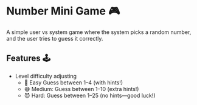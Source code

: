 # Number Mini Game 🎮
A simple user vs system game where the system picks a random number, and the user tries to guess it correctly.

## Features 🕹️
* Level difficulty adjusting
    - 👼 Easy Guess between 1–4 (with hints!)
    - 😅 Medium: Guess between 1–10 (extra hints!)
    - 😈 Hard: Guess between 1–25 (no hints—good luck!)
